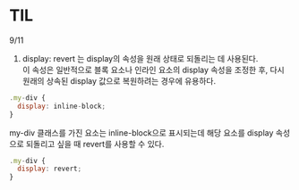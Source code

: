 # TIL

9/11

1. display: revert 는 display의 속성을 원래 상태로 되돌리는 데 사용된다.
   <br>
   이 속성은 일반적으로 블록 요소나 인라인 요소의 display 속성을 조정한 후, 다시 원래의 상속된 display 값으로 복원하려는 경우에 유용하다.

```jsx
.my-div {
  display: inline-block;
}
```

my-div 클래스를 가진 요소는 inline-block으로 표시되는데
해당 요소를 display 속성으로 되돌리고 싶을 때 revert를 사용할 수 있다.

```jsx
.my-div {
  display: revert;
}
```
